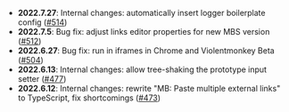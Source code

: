 - **2022.7.27**: Internal changes: automatically insert logger boilerplate config ([#514](https://github.com/ROpdebee/mb-userscripts/pull/514))
- **2022.7.5**: Bug fix: adjust links editor properties for new MBS version ([#512](https://github.com/ROpdebee/mb-userscripts/pull/512))
- **2022.6.27**: Bug fix: run in iframes in Chrome and Violentmonkey Beta ([#504](https://github.com/ROpdebee/mb-userscripts/pull/504))
- **2022.6.13**: Internal changes: allow tree-shaking the prototype input setter ([#477](https://github.com/ROpdebee/mb-userscripts/pull/477))
- **2022.6.12**: Internal changes: rewrite "MB: Paste multiple external links" to TypeScript, fix shortcomings ([#473](https://github.com/ROpdebee/mb-userscripts/pull/473))
